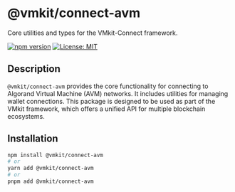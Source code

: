 # @vmkit/connect-avm

Core utilities and types for the VMkit-Connect framework.

[![npm version](https://img.shields.io/npm/v/@vmkit/connect-avm.svg?style=flat)](https://www.npmjs.com/package/@vmkit/connect-avm)
[![License: MIT](https://img.shields.io/badge/License-MIT-blue.svg)](https://opensource.org/licenses/MIT)

## Description

`@vmkit/connect-avm` provides the core functionality for connecting to Algorand Virtual Machine (AVM) networks. It includes utilities for managing wallet connections. This package is designed to be used as part of the VMkit framework, which offers a unified API for multiple blockchain ecosystems.

## Installation

```bash
npm install @vmkit/connect-avm
# or
yarn add @vmkit/connect-avm
# or
pnpm add @vmkit/connect-avm
